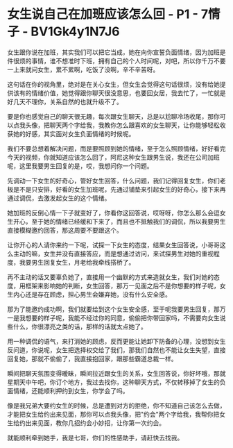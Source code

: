 # 女生说自己在加班应该怎么回 - P1 - 7情子 - BV1Gk4y1N7J6

女生跟你说在加班，其实我们可以把它当成，她在向你宣誓负面情绪，因为加班是件很烦的事情，谁不想准时下班，拥有自己的个人时间呢，对吧，所以你千万不要一上来就问女生，累不累啊，吃饭了没啊，辛不辛苦呀。

这句话在你的视角里，绝对是在关心女生，但女生会觉得这句话很烦，没有给她提供该有的情绪价值，她觉得跟你聊天很没意思，也要回女居，我去忙了，一忙就是好几天不理你，关系自然的也就升级不了。

要是你也感觉自己的聊天很无趣，每次跟女生聊天，总是以尬聊冷场收尾，那你可以点我头像，把聊天两个字给我，我教你怎么跟喜欢的女生聊天，让你能够轻松收获她的好感，其实面对女生负面情绪的时候呢。

我们不要总想着解决问题，而是要照顾到她的情绪，至于怎么照顾情绪，好好看完今天的视频，你就知道应该怎么回了，阿尼这种女生跟男生说，我还在公司加班呢，这里我要男生回复的是，哎，我想问你一个问题。

先调动一下女生的好奇心，管好女生回答，什么问题，我们记得回复女生，你们老板是不是只安排，好看的女生加班呢，先通过铺垫来引起女生的好奇心，接下来再通过调侃，去激发起女生的这个情绪。

她加班的反倒心情一下子就变好了，你看你这回答说，哎呀呀，你怎么那么会逗女生开心，至于她的情绪已经缓和下来了，而且也不抵触我们的调侃，所以我要男生直接模糊邀约回答，那这周要不要跟这个。

让你开心的人请你来约一下呢，试探一下女生的态度，结果女生回答说，小哥哥这么主动的嘛，女生并没有直接答应，而是想通过访问，来试探男生对她的重视程度，我要男生回复女生，月老给我牵线搭桥了。

再不主动的话又要辜负她了，直接用一个幽默的方式来造就女生，我们对她的态度，用框架来影响她的判断，女生回答，那万一见面之后不是你想要的样子呢，女生内心还是存在顾虑，担心男生会嫌弃她，没有什么安全感。

那为了能邀约成功啊，我们就要给到这个女生安全感，至于呢我要男生回复，那万一是我想要的样子呢，我能不经过你的同意，偷偷把你带回家吗，不需要向女生说些什么，你很漂亮之类的话，那样的话就太点她了。

用一种调侃的语气，来打消她的顾虑，反而更能让她卸下防备的心理，没想到女生反问道，你说呢，女生把选择权交给了我们，那我们自然也不能让女生失望，直接回复她，那就不偷偷了，我直接抱回家，跟那些霸道总裁一样。

瞬间把聊天氛围变得暧昧，瞬间拉近跟女生的关系，女生回答说，你好坏哦，那就星期天中午吧，你订个地方，我过去找你，这种聊天方式，不仅转移掉了女生的负面情绪，还能顺利押约到女生，你学会了吗。

像是我兄弟大要约女生的时候，总是遭到对方的拒绝，你不知道自己该怎么去做，才能把女生给约出来见面，那你可以点我头像，把"约会"两个字给我，我帮你把女生给约出来见面，教你几招约会小妙招，让你第一次约会。

就能顺利牵到她手，我是七哥，你们的性感助手，请赶快去找我。